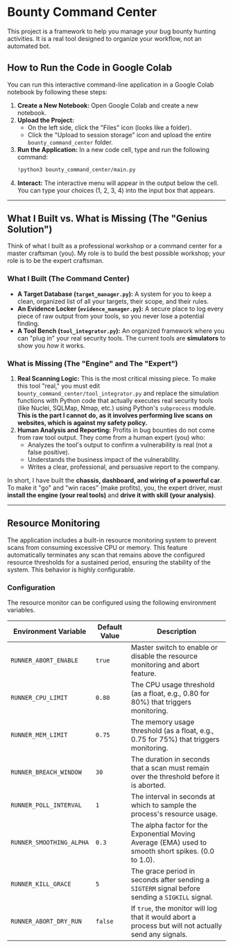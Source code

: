 # Bounty Command Center

This project is a framework to help you manage your bug bounty hunting activities. It is a real tool designed to organize your workflow, not an automated bot.

## How to Run the Code in Google Colab

You can run this interactive command-line application in a Google Colab notebook by following these steps:

1.  **Create a New Notebook:** Open Google Colab and create a new notebook.
2.  **Upload the Project:**
    *   On the left side, click the "Files" icon (looks like a folder).
    *   Click the "Upload to session storage" icon and upload the entire `bounty_command_center` folder.
3.  **Run the Application:** In a new code cell, type and run the following command:
    ```bash
    !python3 bounty_command_center/main.py
    ```
4.  **Interact:** The interactive menu will appear in the output below the cell. You can type your choices (1, 2, 3, 4) into the input box that appears.

---

## What I Built vs. What is Missing (The "Genius Solution")

Think of what I built as a professional workshop or a command center for a master craftsman (you). My role is to build the best possible workshop; your role is to be the expert craftsman.

### What I Built (The Command Center)
-   **A Target Database (`target_manager.py`):** A system for you to keep a clean, organized list of all your targets, their scope, and their rules.
-   **An Evidence Locker (`evidence_manager.py`):** A secure place to log every piece of raw output from your tools, so you never lose a potential finding.
-   **A Tool Bench (`tool_integrator.py`):** An organized framework where you can "plug in" your real security tools. The current tools are **simulators** to show you *how* it works.

### What is Missing (The "Engine" and The "Expert")
1.  **Real Scanning Logic:** This is the most critical missing piece. To make this tool "real," you must edit `bounty_command_center/tool_integrator.py` and replace the simulation functions with Python code that actually executes real security tools (like Nuclei, SQLMap, Nmap, etc.) using Python's `subprocess` module. **This is the part I cannot do, as it involves performing live scans on websites, which is against my safety policy.**
2.  **Human Analysis and Reporting:** Profits in bug bounties do not come from raw tool output. They come from a human expert (you) who:
    *   Analyzes the tool's output to confirm a vulnerability is real (not a false positive).
    *   Understands the business impact of the vulnerability.
    *   Writes a clear, professional, and persuasive report to the company.

In short, I have built the **chassis, dashboard, and wiring of a powerful car**. To make it "go" and "win races" (make profits), you, the expert driver, must **install the engine (your real tools)** and **drive it with skill (your analysis)**.

---

## Resource Monitoring

The application includes a built-in resource monitoring system to prevent scans from consuming excessive CPU or memory. This feature automatically terminates any scan that remains above the configured resource thresholds for a sustained period, ensuring the stability of the system. This behavior is highly configurable.

### Configuration

The resource monitor can be configured using the following environment variables.

| Environment Variable        | Default Value | Description                                                                                             |
| --------------------------- | ------------- | ------------------------------------------------------------------------------------------------------- |
| `RUNNER_ABORT_ENABLE`       | `true`        | Master switch to enable or disable the resource monitoring and abort feature.                           |
| `RUNNER_CPU_LIMIT`          | `0.80`        | The CPU usage threshold (as a float, e.g., 0.80 for 80%) that triggers monitoring.                        |
| `RUNNER_MEM_LIMIT`          | `0.75`        | The memory usage threshold (as a float, e.g., 0.75 for 75%) that triggers monitoring.                     |
| `RUNNER_BREACH_WINDOW`      | `30`          | The duration in seconds that a scan must remain over the threshold before it is aborted.                |
| `RUNNER_POLL_INTERVAL`      | `1`           | The interval in seconds at which to sample the process's resource usage.                                |
| `RUNNER_SMOOTHING_ALPHA`    | `0.3`         | The alpha factor for the Exponential Moving Average (EMA) used to smooth short spikes. (0.0 to 1.0).    |
| `RUNNER_KILL_GRACE`         | `5`           | The grace period in seconds after sending a `SIGTERM` signal before sending a `SIGKILL` signal.           |
| `RUNNER_ABORT_DRY_RUN`      | `false`       | If `true`, the monitor will log that it would abort a process but will not actually send any signals.   |
